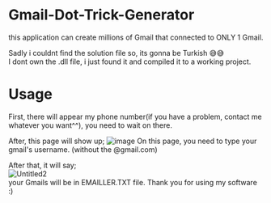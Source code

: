 # Gmail-Dot-Trick-Generator
this application can create millions of Gmail that connected to ONLY 1 Gmail.

Sadly i couldnt find the solution file so, its gonna be Turkish 😅😅  
I dont own the .dll file, i just found it and compiled it to a working project.

# Usage

First, there will appear my phone number(if you have a problem, contact me whatever you want^^), you need to wait on there.

After, this page will show up;
![image](https://user-images.githubusercontent.com/82267105/117588736-0a0a6f00-b12e-11eb-9d05-bc5f3d90381e.png)
On this page, you need to type your gmail's username. (without the @gmail.com)

After that, it will say;  
![Untitled2](https://user-images.githubusercontent.com/82267105/117588823-ad5b8400-b12e-11eb-8e3c-02b9d0c1194e.png)  
your Gmails will be in EMAILLER.TXT file. Thank you for using my software :)
